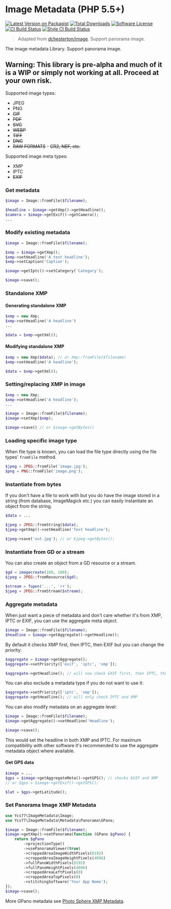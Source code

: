 # Image Metadata (PHP 5.5+)

[![Latest Version on Packagist][ico-version]][link-packagist]
[![Total Downloads][ico-downloads]][link-downloads]
[![Software License][ico-license]](LICENSE.md)
[![CI Build Status][ico-ci]][link-ci]
[![Style CI Build Status][ico-style-ci]][link-style-ci]

> Adapted from [dchesterton/image](https://packagist.org/packages/dchesterton/image). Support panorama image.

The image metadata Library. Support panorama image.

## Warning: This library is pre-alpha and much of it is a WIP or simply not working at all. Proceed at your own risk.

Supported image types:
   - JPEG
   - PNG
   - ~~GIF~~
   - ~~PDF~~
   - ~~SVG~~
   - ~~WEBP~~
   - ~~TIFF~~
   - ~~DNG~~
   - ~~RAW FORMATS~~
   	- ~~CR2, NEF, etc.~~

Supported image meta types:
   - XMP
   - IPTC
   - ~~EXIF~~

### Get metadata

```php
$image = Image::fromFile($filename);

$headline = $image->getXmp()->getHeadline();
$camera = $image->getExif()->getCamera();
...
```

### Modify existing metadata

```php
$image = Image::fromFile($filename);

$xmp = $image->getXmp();
$xmp->setHeadline('A test headline');
$xmp->setCaption('Caption');

$image->getIptc()->setCategory('Category');

$image->save();
```

### Standalone XMP

#### Generating standalone XMP

```php
$xmp = new Xmp;
$xmp->setHeadline('A headline')
...

$data = $xmp->getXml();
```

#### Modifying standalone XMP

```php
$xmp = new Xmp($data); // or Xmp::fromFile($filename)
$xmp->setHeadline('A headline');

$data = $xmp->getXml();
```

### Setting/replacing XMP in image

```php
$xmp = new Xmp;
$xmp->setHeadline('A headline');
...

$image = Image::fromFile($filename);
$image->setXmp($xmp);

$image->save() // or $image->getBytes()
```

### Loading specific image type

When file type is known, you can load the file type directly using the file types' `fromFile` method.

```php
$jpeg = JPEG::fromFile('image.jpg');
$png = PNG::fromFile('image.png');
```

### Instantiate from bytes

If you don't have a file to work with but you do have the image stored in a string (from database, ImageMagick etc.) you can easily instantiate an object from the string.

```php
$data = ...

$jpeg = JPEG::fromString($data);
$jpeg->getXmp()->setHeadline('Test headline');

$jpeg->save('out.jpg'); // or $jpeg->getBytes();
```

### Instantiate from GD or a stream

You can also create an object from a GD resource or a stream.

```php
$gd = imagecreate(100, 100);
$jpeg = JPEG::fromResource($gd);
```

```php
$stream = fopen('...', 'r+');
$jpeg = JPEG::fromStream($stream);
```

### Aggregate metadata

When just want a piece of metadata and don't care whether it's from XMP, IPTC or EXIF, you can use the aggregate meta object.

```php
$image = Image::fromFile($filename);
$headline = $image->getAggregate()->getHeadline();
```

By default it checks XMP first, then IPTC, then EXIF but you can change the priority:

```php
$aggregate = $image->getAggregate();
$aggregate->setPriority(['exif', 'iptc', 'xmp']);

$aggregate->getHeadline(); // will now check EXIF first, then IPTC, then XMP
```

You can also exclude a metadata type if you do not want to use it:

```php
$aggregate->setPriority(['iptc', 'xmp']);
$aggregate->getHeadline(); // will only check IPTC and XMP
```

You can also modify metadata on an aggregate level:

```php
$image = Image::fromFile($filename);
$image->getAggregate()->setHeadline('Headline');

$image->save();
```

This would set the headline in both XMP and IPTC. For maximum compatibility with other software it's recommended to use the aggregate metadata object where available.

#### Get GPS data

```php
$image = ...
$gps = $image->getAggregateMeta()->getGPS(); // checks EXIF and XMP
// or $gps = $image->getExif()->getGPS();

$lat = $gps->getLatitude();
```

### Set Panorama Image XMP Metadata

```php
use Ycs77\ImageMetadata\Image;
use Ycs77\ImageMetadata\Metadata\Panorama\GPano;

$image = Image::fromFile($filename);
$image->getXmp()->setPanorama(function (GPano $gPano) {
    return $gPano
        ->projectionType()
        ->usePanoramaViewer(true)
        ->croppedAreaImageWidthPixels(8192)
        ->croppedAreaImageHeightPixels(4096)
        ->fullPanoWidthPixels(8192)
        ->fullPanoHeightPixels(4096)
        ->croppedAreaLeftPixels(0)
        ->croppedAreaTopPixels(0)
        ->stitchingSoftware('Your App Name');
});
$image->save();
```

More GPano metadata see [Photo Sphere XMP Metadata](https://developers.google.com/streetview/spherical-metadata).

[ico-version]: https://img.shields.io/packagist/v/ycs77/image-metadata?style=flat-square
[ico-downloads]: https://img.shields.io/packagist/dt/ycs77/image-metadata?style=flat-square
[ico-license]: https://img.shields.io/badge/license-MIT-brightgreen?style=flat-square
[ico-ci]: https://img.shields.io/travis/ycs77/php-image-metadata?style=flat-square
[ico-style-ci]: https://github.styleci.io/repos/316908297/shield?style=flat-square

[link-packagist]: https://packagist.org/packages/ycs77/image-metadata
[link-downloads]: https://packagist.org/packages/ycs77/image-metadata
[link-ci]: https://travis-ci.com/github/ycs77/php-image-metadata
[link-style-ci]: https://github.styleci.io/repos/316908297
